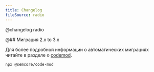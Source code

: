 ```yaml
---
title: Changelog
fileSource: radio
---
```


@changelog radio

@## Миграция 2.x to 3.x

Для более подробной информации о автоматических миграциях читайте в разделе о [сodemod](/utils/code-mod).

```bash
npx @semcore/code-mod
```
